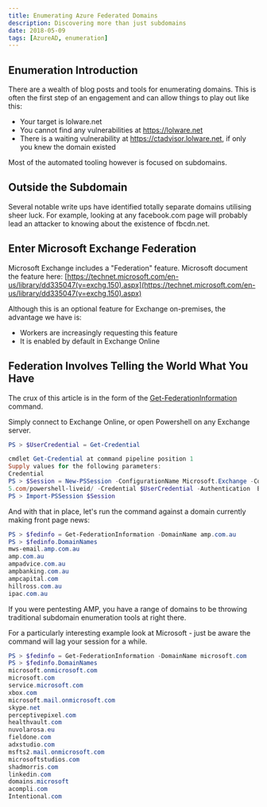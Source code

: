 ```yaml
---
title: Enumerating Azure Federated Domains
description: Discovering more than just subdomains 
date: 2018-05-09
tags: [AzureAD, enumeration]
---
```


## Enumeration Introduction

There are a wealth of blog posts and tools for enumerating domains. This is often the first step of an engagement and can allow things to play out like this:

- Your target is lolware.net
- You cannot find any vulnerabilities at https://lolware.net
- There is a waiting vulnerability at https://ctadvisor.lolware.net, if only you knew the domain existed


Most of the automated tooling however is focused on subdomains.

## Outside the Subdomain

Several notable write ups have identified totally separate domains utilising sheer luck. For example, looking at any facebook.com page will probably lead an attacker to knowing about the existence of fbcdn.net.

## Enter Microsoft Exchange Federation

Microsoft Exchange includes a "Federation" feature. Microsoft document the feature here: [https://technet.microsoft.com/en-us/library/dd335047(v=exchg.150).aspx](https://technet.microsoft.com/en-us/library/dd335047(v=exchg.150).aspx)

Although this is an optional feature for Exchange on-premises, the advantage we have is:

- Workers are increasingly requesting this feature
- It is enabled by default in Exchange Online

## Federation Involves Telling the World What You Have

The crux of this article is in the form of the [Get-FederationInformation](https://docs.microsoft.com/en-us/powershell/module/exchange/federation-and-hybrid/get-federationinformation?view=exchange-ps) command.

Simply connect to Exchange Online, or open Powershell on any Exchange server.

```powershell
PS > $UserCredential = Get-Credential

cmdlet Get-Credential at command pipeline position 1
Supply values for the following parameters:
Credential
PS > $Session = New-PSSession -ConfigurationName Microsoft.Exchange -ConnectionUri https://outlook.office36
5.com/powershell-liveid/ -Credential $UserCredential -Authentication  Basic -AllowRedirection
PS > Import-PSSession $Session
```

And with that in place, let's run the command against a domain currently making front page news:

```powershell
PS > $fedinfo = Get-FederationInformation -DomainName amp.com.au
PS > $fedinfo.DomainNames
mws-email.amp.com.au
amp.com.au
ampadvice.com.au
ampbanking.com.au
ampcapital.com
hillross.com.au
ipac.com.au
```

If you were pentesting AMP, you have a range of domains to be throwing traditional subdomain enumeration tools at right there.

For a particularly interesting example look at Microsoft - just be aware the command will lag your session for a while.

```powershell
PS > $fedinfo = Get-FederationInformation -DomainName microsoft.com
PS > $fedinfo.DomainNames
microsoft.onmicrosoft.com
microsoft.com
service.microsoft.com
xbox.com
microsoft.mail.onmicrosoft.com
skype.net
perceptivepixel.com
healthvault.com
nuvolarosa.eu
fieldone.com
adxstudio.com
msfts2.mail.onmicrosoft.com
microsoftstudios.com
shadmorris.com
linkedin.com
domains.microsoft
acompli.com
Intentional.com
```
